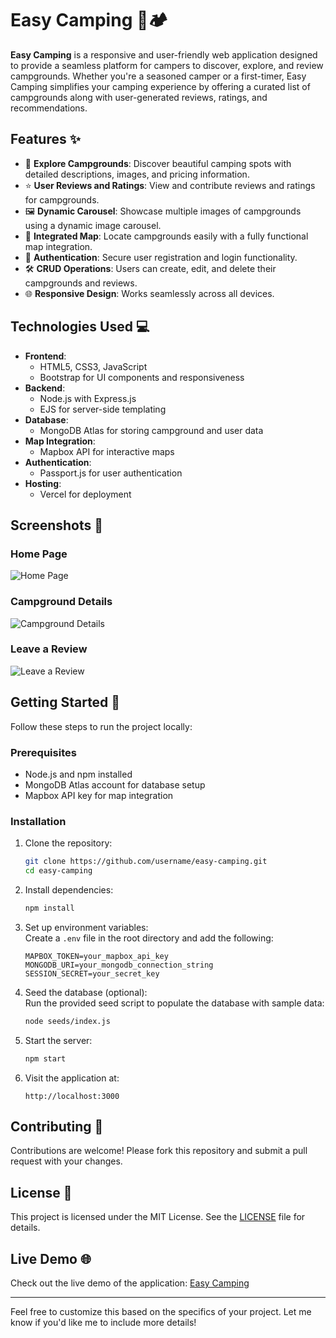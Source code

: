 
# Easy Camping 🌲🏕️  

**Easy Camping** is a responsive and user-friendly web application designed to provide a seamless platform for campers to discover, explore, and review campgrounds. Whether you're a seasoned camper or a first-timer, Easy Camping simplifies your camping experience by offering a curated list of campgrounds along with user-generated reviews, ratings, and recommendations.

## Features ✨  

- 🌟 **Explore Campgrounds**: Discover beautiful camping spots with detailed descriptions, images, and pricing information.  
- ⭐ **User Reviews and Ratings**: View and contribute reviews and ratings for campgrounds.  
- 🖼️ **Dynamic Carousel**: Showcase multiple images of campgrounds using a dynamic image carousel.  
- 📍 **Integrated Map**: Locate campgrounds easily with a fully functional map integration.  
- 🔐 **Authentication**: Secure user registration and login functionality.  
- 🛠️ **CRUD Operations**: Users can create, edit, and delete their campgrounds and reviews.  
- 🌐 **Responsive Design**: Works seamlessly across all devices.  

## Technologies Used 💻  

- **Frontend**:  
  - HTML5, CSS3, JavaScript  
  - Bootstrap for UI components and responsiveness  
- **Backend**:  
  - Node.js with Express.js  
  - EJS for server-side templating  
- **Database**:  
  - MongoDB Atlas for storing campground and user data  
- **Map Integration**:  
  - Mapbox API for interactive maps  
- **Authentication**:  
  - Passport.js for user authentication  
- **Hosting**:  
  - Vercel for deployment  

## Screenshots 📸  

### Home Page  
![Home Page](https://imgur.com/a/CaoVjxX)  

### Campground Details  
![Campground Details]([img]https://i.imgur.com/pQJzhqC.png[/img])  

### Leave a Review  
![Leave a Review](https://imgur.com/a/gyysxhc)  

## Getting Started 🚀  

Follow these steps to run the project locally:  

### Prerequisites  
- Node.js and npm installed  
- MongoDB Atlas account for database setup  
- Mapbox API key for map integration  

### Installation  

1. Clone the repository:  
   ```bash
   git clone https://github.com/username/easy-camping.git
   cd easy-camping
   ```  

2. Install dependencies:  
   ```bash
   npm install
   ```  

3. Set up environment variables:  
   Create a `.env` file in the root directory and add the following:  
   ```env
   MAPBOX_TOKEN=your_mapbox_api_key  
   MONGODB_URI=your_mongodb_connection_string  
   SESSION_SECRET=your_secret_key  
   ```  

4. Seed the database (optional):  
   Run the provided seed script to populate the database with sample data:  
   ```bash
   node seeds/index.js
   ```  

5. Start the server:  
   ```bash
   npm start
   ```  

6. Visit the application at:  
   ```  
   http://localhost:3000  
   ```  

## Contributing 🤝  

Contributions are welcome! Please fork this repository and submit a pull request with your changes.  

## License 📜  

This project is licensed under the MIT License. See the [LICENSE](LICENSE) file for details.  

## Live Demo 🌐  

Check out the live demo of the application: [Easy Camping](https://easy-camping.vercel.app/)  

---

Feel free to customize this based on the specifics of your project. Let me know if you'd like me to include more details!
